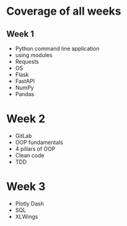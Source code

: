 # Coverage of all weeks

## Week 1
- Python command line application
- using modules
- Requests
- OS
- Flask
- FastAPI
- NumPy
- Pandas

# Week 2
- GitLab
- OOP fundamentals
- 4 pillars of OOP
- Clean code
- TDD

# Week 3
- Plotly Dash
- SQL
- XLWings